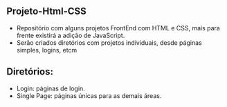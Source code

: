 ## Projeto-Html-CSS

- Repositório com alguns projetos FrontEnd com HTML e CSS, mais para frente existirá a adição de JavaScript.
- Serão criados diretórios com projetos individuais, desde páginas simples, logins, etcm

## Diretórios:

- Login: páginas de login.
- Single Page: páginas únicas para as demais áreas.
